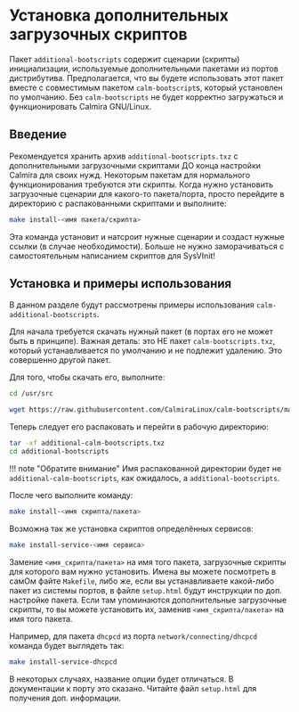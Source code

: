 # Установка дополнительных загрузочных скриптов

Пакет `additional-bootscripts` содержит сценарии (скрипты) инициализации, используемые дополнительными пакетами из портов дистрибутива. Предполагается, что вы будете использовать этот пакет вместе с совместимым пакетом `calm-bootscript`s, который установлен по умолчанию. Без `calm-bootscripts` не будет корректно загружаться и функционировать Calmira GNU/Linux.

## Введение

Рекомендуется хранить архив `additional-bootscripts.txz` с дополнительными загрузочными скриптами ДО конца настройки Calmira для своих нужд. Некоторым пакетам для нормального функционирования требуются эти скрипты. Когда нужно установить загрузочные сценарии для какого-то пакета/порта, просто перейдите в директорию с распакованными скриптами и выполните:

```bash
make install-<имя пакета/скрипта>
```

Эта команда установит и натсроит нужные сценарии и создаст нужные ссылки (в случае необходимости). Больше не нужно заморачиваться с самостоятельным написанием скриптов для SysVInit!

## Установка и примеры использования

В данном разделе будут рассмотрены примеры использования `calm-additional-bootscripts`.

Для начала требуется скачать нужный пакет (в портах его не может быть в принципе). Важная деталь: это НЕ пакет `calm-bootscripts.txz`, который устанавливается по умолчанию и не подлежит удалению. Это совершенно другой пакет.

Для того, чтобы скачать его, выполните:

```bash
cd /usr/src

wget https://raw.githubusercontent.com/CalmiraLinux/calm-bootscripts/master/additional/additional-calm-bootscripts.txz
```

Теперь следует его распаковать и перейти в рабочую директорию:

```bash
tar -xf additional-calm-bootscripts.txz
cd additional-bootscripts
```

!!! note "Обратите внимание"
    Имя распакованной директории будет не `additional-calm-bootscripts`, как ожидалось, а `additional-bootscripts`.

После чего выполните команду:

```bash
make install-<имя скрипта/пакета>
```

Возможна так же установка скриптов определённых сервисов:

```bash
make install-service-<имя сервиса>
```

Замение `<имя_скрипта/пакета>` на имя того пакета, загрузочные скрипты для которого вам нужно установить. Имена вы можете посмотреть в самОм файте `Makefile`, либо же, если вы устанавливаете какой-либо пакет из системы портов, в файле `setup.html` будут инструкции по доп. настройке пакета. Если там упоминаются дополнительные загрузочные скрипты, то вы можете установить их, заменив `<имя_скрипта/пакета>` на имя того пакета.

Например, для пакета `dhcpcd` из порта `network/connecting/dhcpcd` команда будет выглядеть так:

```bash
make install-service-dhcpcd
```

В некоторых случаях, название опции будет отличаться. В документации к порту это сказано. Читайте файл `setup.html` для получения доп. информации.